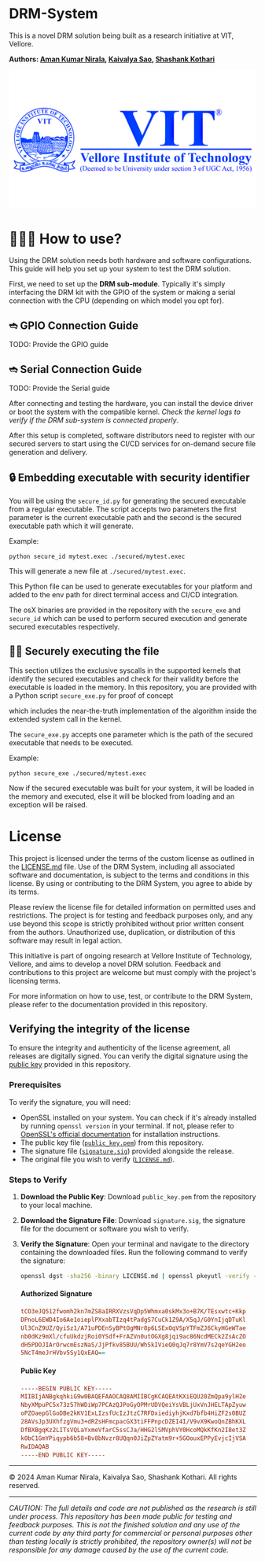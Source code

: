 # DRM-System

This is a novel DRM solution being built as a research initiative at VIT, Vellore.

**Authors: [Aman Kumar Nirala](https://github.com/amannirala13), [Kaivalya Sao](/), [Shashank Kothari](https://github.com/ShashankKothari-exe)**

<img src="https://github.com/amannirala13/DRM-System/blob/main/vit_ico.png" alt="vit_logo" style="zoom: 50%;" />

# 🙋🏻‍♂️ How to use?

Using the DRM solution needs both hardware and software configurations. This guide will help you set up your system to test the DRM solution.

First, we need to set up the **DRM sub-module**. Typically it's simply interfacing the DRM kit with the GPIO of the system or making a serial connection with the CPU (depending on which model you opt for).

## ➬ GPIO Connection Guide

TODO: Provide the GPIO guide

## ➬ Serial Connection Guide

TODO: Provide the Serial guide

After connecting and testing the hardware, you can install the device driver or boot the system with the compatible kernel. *Check the kernel logs to verify if the DRM sub-system is connected properly*.

After this setup is completed, software distributors need to register with our secured servers to start using the CI/CD services for on-demand secure file generation and delivery.

## 🔒 Embedding executable with security identifier

You will be using the `secure_id.py` for generating the secured executable from a regular executable. The script accepts two parameters the first parameter is the current executable path and the second is the secured executable path which it will generate.

Example:

``````shell
python secure_id mytest.exec ./secured/mytest.exec
``````

This will generate a new file at `./secured/mytest.exec`.

This Python file can be used to generate executables for your platform and added to the env path for direct terminal access and CI/CD integration.

The osX binaries are provided in the repository with the `secure_exe` and `secure_id` which can be used to perform secured execution and generate secured executables respectively.

## 🏃🏻 Securely executing the file

This section utilizes the exclusive syscalls in the supported kernels that identify the secured executables and check for their validity before the executable is loaded in the memory. In this repository, you are provided with a Python script `secure_exe.py` for proof of concept

which includes the near-the-truth implementation of the algorithm inside the extended system call in the kernel.

The `secure_exe.py` accepts one parameter which is the path of the secured executable that needs to be executed.

Example:

``````shell
python secure_exe ./secured/mytest.exec
``````

Now if the secured executable was built for your system, it will be loaded in the memory and executed, else it will be blocked from loading and an exception will be raised.



# License

This project is licensed under the terms of the custom license as outlined in the [LICENSE.md](https://github.com/amannirala13/DRM-System/blob/main/LICENSE.md) file. Use of the DRM System, including all associated software and documentation, is subject to the terms and conditions in this license. By using or contributing to the DRM System, you agree to abide by its terms.

Please review the license file for detailed information on permitted uses and restrictions. The project is for testing and feedback purposes only, and any use beyond this scope is strictly prohibited without prior written consent from the authors. Unauthorized use, duplication, or distribution of this software may result in legal action.

This initiative is part of ongoing research at Vellore Institute of Technology, Vellore, and aims to develop a novel DRM solution. Feedback and contributions to this project are welcome but must comply with the project's licensing terms.

For more information on how to use, test, or contribute to the DRM System, please refer to the documentation provided in this repository.

## Verifying the integrity of the license

To ensure the integrity and authenticity of the license agreement, all releases are digitally signed. You can verify the digital signature using the [public key](https://github.com/amannirala13/DRM-System/blob/main/public_key.pem) provided in this repository.

### Prerequisites

To verify the signature, you will need:
- OpenSSL installed on your system. You can check if it's already installed by running `openssl version` in your terminal. If not, please refer to [OpenSSL's official documentation](https://www.openssl.org/) for installation instructions.
- The public key file ([`public_key.pem`](https://github.com/amannirala13/DRM-System/blob/main/public_key.pem)) from this repository.
- The signature file ([`signature.sig`](https://github.com/amannirala13/DRM-System/blob/main/signature.sig)) provided alongside the release.
- The original file you wish to verify ([`LICENSE.md`](https://github.com/amannirala13/DRM-System/blob/main/LICENSE.md)).

### Steps to Verify

1. **Download the Public Key**:
   Download `public_key.pem` from the repository to your local machine.

2. **Download the Signature File**:
   Download `signature.sig`, the signature file for the document or software you wish to verify.

3. **Verify the Signature**:
   Open your terminal and navigate to the directory containing the downloaded files. Run the following command to verify the signature:

   ```bash
   openssl dgst -sha256 -binary LICENSE.md | openssl pkeyutl -verify -pubin -inkey public_key.pem -sigfile signature.sig
   ```
   
   #### Authorized Signature
   
   ```ini
   tCO3eJQ512fwomh2kn7mZS8aIRRXVzsVqDp5Whmxa0skMx3o+B7K/TEsxwtc+Kkp
   DPnoL6EWD4Io6Ae1oieplPXxabTIzq4tPadgS7CuCk1Z9A/X5qJ/G0YnIjqDTuKl
   Ul3CnZ9UZ/QyiSz1/A71uPDEnSyBPtOgMNr8p6LSExOqVSpYTFmZJ6CkyHGeWTae
   nb0dKz9mXl/cfuUkdzjRoi0YSdf+FrAZVn0utOGXg8jqi9ac86NcdMECk2ZsAcZO
   dH5PDOJIArOrwcmEszNaS/JjPfkv85BUU/WhSkIVieQ0qJq7r8YmV7s2qeYGH2eo
   5NcT4meJrHVbv5Sy1QxEAQ==
   ```
   
   #### Public Key
   
   ```ini
   -----BEGIN PUBLIC KEY-----
   MIIBIjANBgkqhkiG9w0BAQEFAAOCAQ8AMIIBCgKCAQEAtKXiEQU20ZmQpa9ylH2e
   NbyXMpuPC5x73z57hWDiWp7PCAzQJPoGyOPMrUDVQeiYsVBLjUxVnJHELTApZyuw
   oPZOaepGlGoDBe2kKV1ExLIzsfUcIzJtzC7RFDxiediyhjKxd7bfb4HiZF2s0BUZ
   28AVsJp3UXhfzgVmu3+dRZsHFmcpacGX3tiFFPnpcDZEI4I/V9vX9KwoQnZBhKXL
   DfBXBgqKz2LITsVQLaYxmeVfarC5ssCJa/HHG2lSMVphVY0HcoMQkKfKn2I8et3Z
   k0bC1GmYPiqypb6b58+Bv8bNvzr8UQqn0JiZpZYatm9r+5GOouxEPPyEvjcIjVSA
   RwIDAQAB
   -----END PUBLIC KEY-----
   ```
   
   

---

© 2024 Aman Kumar Nirala, Kaivalya Sao, Shashank Kothari. All rights reserved.

---

*CAUTION: The full details and code are not published as the research is still under process. This repository has been made public for testing and feedback purposes. This is not the finished solution and any use of the current code by any third party for commercial or personal purposes other than testing locally is strictly prohibited, the repository owner(s) will not be responsible for any damage caused by the use of the current code.* 

